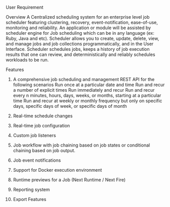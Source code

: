 User Requirement

Overview 
	A Centralized scheduling system for an enterprise level job scheduler featuring clustering, recovery, event-notification, ease-of-use, monitoring and reliability.  An application or module will be assisted by scheduler engine for Job scheduling which can be in any language (ex: Ruby, Java and etc). Scheduler allows you to create, update, delete, view, and manage jobs and job collections programmatically, and in the User Interface. Scheduler schedules jobs, keeps a history of job execution results that one can review, and deterministically and reliably schedules workloads to be run.

Features 
1) A comprehensive job scheduling and management REST API for the following scenarios 
Run once at a particular date and time
Run and recur a number of explicit times
Run immediately and recur
Run and recur every n minutes, hours, days, weeks, or months, starting at a particular time
Run and recur at weekly or monthly frequency but only on specific days, specific days of week, or specific days of month
	
2) Real-time schedule changes

3) Real-time job configuration

4) Custom job listeners

5) Job workflow with job chaining based on job states or conditional chaining based on job output.

6) Job event notifications

7) Support for Docker execution environment

8) Runtime previews for a Job (Next Runtime / Next Fire)

9) Reporting system

10) Export Features
